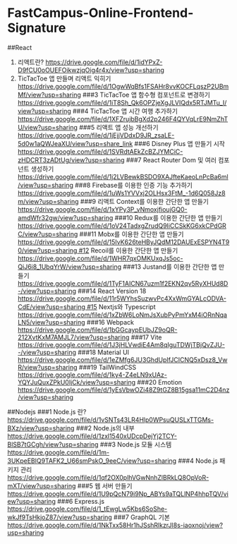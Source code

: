 # FastCampus-Online-Frontend-Signature



##React 

1. 리액트란? https://drive.google.com/file/d/1idYPxZ-D9fCU0oOUEFOikwzjqOig4r4x/view?usp=sharing
2. TicTacToe 앱 만들며 리액트 익히기
https://drive.google.com/file/d/1OgwWqBfs1FSAHr8vvKOCFLqszP2UBmMf/view?usp=sharing
###3 TicTacToe 앱 함수형 컴포넌트로 변경하기
https://drive.google.com/file/d/1iT8Sh_Qk6OPZjeXgJLVIQdx5RTJMTu_I/view?usp=sharing
###4 TicTacToe 앱 시간 여행 추가하기
https://drive.google.com/file/d/1XFZrujbBgXd2p246F4QYVqLrE9NmZhTU/view?usp=sharing
###5 리액트 앱 성능 개선하기  https://drive.google.com/file/d/1jEjjVDdxD9JR_zsaLE-5d0w1aQWJeaXU/view?usp=share_link
###6 Disney Plus 앱 만들기 시작
https://drive.google.com/file/d/1SVRdtAEkZcBZJYMCiC-zHDCRT3zADtUg/view?usp=sharing
###7 React Router Dom 및 여러 컴포넌트 생성하기
https://drive.google.com/file/d/1j2LVBewkBSDO9XAJfteKaeoLnPcBa6ml/view?usp=sharing
###8 Firebase를 이용한 인증 기능 추가하기
https://drive.google.com/file/d/1uWs1YVVxj2OLHsx3FtM_-1d6Q058Jz8m/view?usp=sharing
###9 리액트 Context를 이용한 간단한 앱 만들기
https://drive.google.com/file/d/1xYPy3P_vNmoxjfioujGQ0-amdWfr32gw/view?usp=sharing
###10 Redux를 이용한 간단한 앱 만들기
https://drive.google.com/file/d/1oV24TadxgZrudQ9IiCCSkKG6xkCPdGRC/view?usp=sharing
###11 Mobx를 이용한 간단한 앱 만들기
https://drive.google.com/file/d/15IvK626teHByJQdM12DAUExESPYN4T90/view?usp=sharing #12 Recoil를 이용한 간단한 앱 만들기
https://drive.google.com/file/d/1WHR7qxOMKUxqJs5oc-QiJ6i8_1UbqYrW/view?usp=sharing
###13 Justand를 이용한 간단한 앱 만들기
https://drive.google.com/file/d/1TyF1AICN67uzm1f2EKN2qv5RyXHUd8D-/view?usp=sharing
###14 React Version 18
https://drive.google.com/file/d/11r5WYhsSuzwvPc4XxWmGYALcODVA-CdE/view?usp=sharing #15 Nextjs와 Typescript
https://drive.google.com/file/d/1xZbW6LoNmJsXubPyPmYxM4iORnNqaLN5/view?usp=sharing
###16 Webpack
https://drive.google.com/file/d/1bGGcaypEUbJZ9oQR-212XvtKxM7AMJL7/view?usp=sharing
###17 Vite https://drive.google.com/file/d/1J3jHLVwdiE4Am8qIguTDWjTBjQvZJU--/view?usp=sharing
###18 Material UI
https://drive.google.com/file/d/1eZMfg6JU3GhdUpIfJCICNQ5xDsz8_VwR/view?usp=sharing
###19 TailWindCSS
https://drive.google.com/file/d/1ky4-Z4eLN9xUAz-YQYJuQuxZPkU0IjCk/view?usp=sharing
###20 Emotion https://drive.google.com/file/d/1yEsVbwOZi48Z9tGZ8B15gsa11mC2D4nz/view?usp=sharing

##Nodejs
###1 Node.js 란?
https://drive.google.com/file/d/1vSNTs43LR4Hlp0WPsuQUSLxTTGMs-BXz/view?usp=sharing
###2 Node.js의 내부
https://drive.google.com/file/d/1zxl1540xUDcpDejYj2TCY-BlSB7tGCgh/view?usp=sharing
###3 Node.js 모듈 시스템
https://drive.google.com/file/d/1m-3UKpeEBlQ9TAFK2_U66smPskO_9eeC/view?usp=sharing
###4 Node.js 패키지 관리
https://drive.google.com/file/d/1qf2OX0plhVGwNnhZlBRkLQ8OpVoR-mXT/view?usp=sharing
###5 웹 서버 만들기
https://drive.google.com/file/d/1U9pQcN79i9Np_ABYs9aTQLlNP4hhpTQV/view?usp=sharing
###6 Express.js
https://drive.google.com/file/d/1_tEwgLw5Kbs6SoShe-wkJf9TsHkjoZ87/view?usp=sharing
###7 GraphQL 기본
https://drive.google.com/file/d/1NkTxx58Hr1hJSshRlkzrJl8s-iaoxnoj/view?usp=sharing
